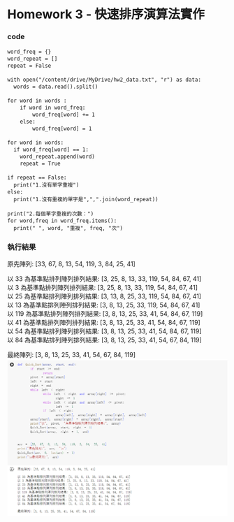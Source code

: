 # Homework 3 - 快速排序演算法實作

### code
```
word_freq = {}
word_repeat = []
repeat = False

with open("/content/drive/MyDrive/hw2_data.txt", "r") as data:
  words = data.read().split()

for word in words :
    if word in word_freq:
        word_freq[word] += 1
    else:
        word_freq[word] = 1

for word in words:
  if word_freq[word] == 1:
    word_repeat.append(word)
    repeat = True

if repeat == False:
  print("1.沒有單字重複")
else:
  print("1.沒有重複的單字是",",".join(word_repeat))

print("2.每個單字重複的次數：")
for word,freq in word_freq.items():
  print(" ", word, "重複", freq, "次")
```

### 執行結果  
原先陣列: [33, 67, 8, 13, 54, 119, 3, 84, 25, 41] 

  以 33 為基準點排列陣列排列結果: [3, 25, 8, 13, 33, 119, 54, 84, 67, 41]  
  以 3 為基準點排列陣列排列結果: [3, 25, 8, 13, 33, 119, 54, 84, 67, 41]  
  以 25 為基準點排列陣列排列結果: [3, 13, 8, 25, 33, 119, 54, 84, 67, 41]  
  以 13 為基準點排列陣列排列結果: [3, 8, 13, 25, 33, 119, 54, 84, 67, 41]  
  以 119 為基準點排列陣列排列結果: [3, 8, 13, 25, 33, 41, 54, 84, 67, 119]  
  以 41 為基準點排列陣列排列結果: [3, 8, 13, 25, 33, 41, 54, 84, 67, 119]  
  以 54 為基準點排列陣列排列結果: [3, 8, 13, 25, 33, 41, 54, 84, 67, 119]  
  以 84 為基準點排列陣列排列結果: [3, 8, 13, 25, 33, 41, 54, 67, 84, 119]  

最終陣列: [3, 8, 13, 25, 33, 41, 54, 67, 84, 119]
![GitHub Logo](pic_1.png)
